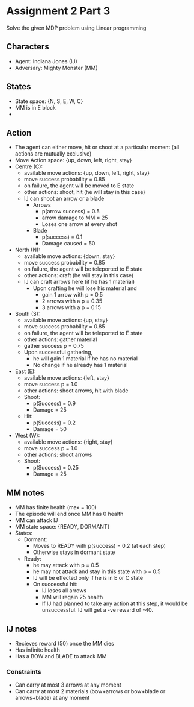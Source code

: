# Assignment 2 Part 3
Solve the given MDP problem using Linear programming
## Characters
- Agent: Indiana Jones (IJ)
- Adversary: Mighty Monster (MM)
## States
- State space: {N, S, E, W, C}
- MM is in E block
- 
## Action
- The agent can either move, hit or shoot at a particular moment (all actions are mutually exclusive)
- Move Action space: {up, down, left, right, stay} 
- Centre (C):
    - available move actions: {up, down, left, right, stay} 
    - move success probability = 0.85
    - on failure, the agent will be moved to E state
    - other actions: shoot, hit (he will stay in this case)
    - IJ can shoot an arrow or a blade
        - Arrows
            - p(arrow success) = 0.5
            - arrow damage to MM = 25 
            - Loses one arrow at every shot
        - Blade
            - p(success) = 0.1
            - Damage caused = 50
- North (N):
    - available move actions: {down, stay} 
    - move success probability = 0.85
    - on failure, the agent will be teleported to E state
    - other actions: craft (he will stay in this case)
    - IJ can craft arrows here (if he has 1 material)
        - Upon crafting he will lose his material and 
            - gain 1 arrow with p = 0.5
            - 2 arrows with a p =  0.35
            - 3 arrows with a p = 0.15
- South (S):
    - available move actions: {up, stay} 
    - move success probability = 0.85
    - on failure, the agent will be teleported to E state
    - other actions: gather material
    - gather success p = 0.75
    - Upon successful gathering, 
        - he will gain 1 material if he has no material 
        - No change if he already has 1 material
- East (E):
    - available move actions: {left, stay}
    - move success p = 1.0
    - other actions: shoot arrows, hit with blade
    - Shoot:
        - p(Success) = 0.9
        - Damage = 25
    - Hit:
        - p(Success) = 0.2
        - Damage = 50
- West (W):
    - available move actions: {right, stay}
    - move success p = 1.0
    - other actions: shoot arrows
    - Shoot:
        - p(Success) = 0.25
        - Damage = 25
## MM notes
- MM has finite health (max = 100) 
- The episode will end once MM has 0 health
- MM can attack IJ
- MM state space: {READY, DORMANT}
- States:
    - Dormant:
        - Moves to READY with p(success) = 0.2 (at each step)
        - Otherwise stays in dormant state
    - Ready:
        - he may attack with p = 0.5
        - he may not attack and stay in this state with p = 0.5
        - IJ will be effected only if he is in E or C state
        - On successful hit:
            - IJ loses all arrows
            - MM will regain 25 health
            - If IJ had planned to take any action at this step, it would be unsuccessful. IJ will get a -ve reward of -40. 
## IJ notes
- Recieves reward (50) once the MM dies
- Has infinite health
- Has a BOW and BLADE to attack MM
### Constraints
- Can carry at most 3 arrows at any moment
- Can carry at most 2 materials (bow+arrows or bow+blade or arrows+blade) at any moment



